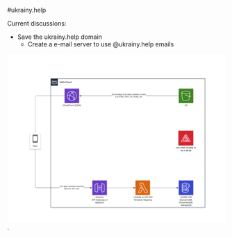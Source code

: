 #ukrainy.help

Current discussions:

- Save the ukrainy.help domain
  - Create a e-mail server to use @ukrainy.help emails

![web-app-architecture](doc/web-app-architecture.png "web-app-architecture").